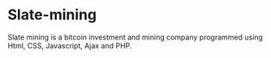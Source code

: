 # Slate-mining
Slate mining is a bitcoin investment and mining company programmed using Html, CSS, Javascript, Ajax and PHP.
